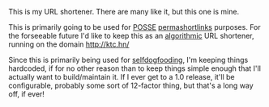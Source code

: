 This is my URL shortener. There are many like it, but this one is mine.

This is primarily going to be used for [POSSE](https://indiewebcamp.com/POSSE) [permashortlinks](https://indiewebcamp.com/permashortlinks
) purposes. For the forseeable future I'd like to keep this as an [algorithmic](https://indiewebcamp.com/algorithmic) URL shortener, running on the domain http://ktc.hn/

Since this is primarily being used for [selfdogfooding](http://indiewebcamp.com/selfdogfood), I'm keeping things hardcoded, if for no other reason than to keep things simple enough that I'll actually want to build/maintain it. If I ever get to a 1.0 release, it'll be configurable, probably some sort of 12-factor thing, but that's a long way off, if ever!
